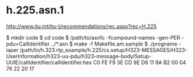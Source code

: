 # h.225.asn.1

http://www.itu.int/itu-t/recommendations/rec.aspx?rec=H.225

$ mkdir code
$ cd code
$ /path/to/asn1c -fcompound-names -gen-PER -pdu=CallIdentifier ../*.asn
$ make -f Makefile.am.sample
$ ./progname -iaper /path/to/h.323.rtp_example/h.225/cs.setup/H323-MESSAGES/H323-UserInformation/h323-uu-pdu/h323-message-body/Setup-UUIE/callIdentifier/callIdentifier.hex
<CallIdentifier>
    <guid>C0 FE F9 3E CD 9E D6 11 9A B2 00 04 76 22 20 17</guid>
</CallIdentifier>
